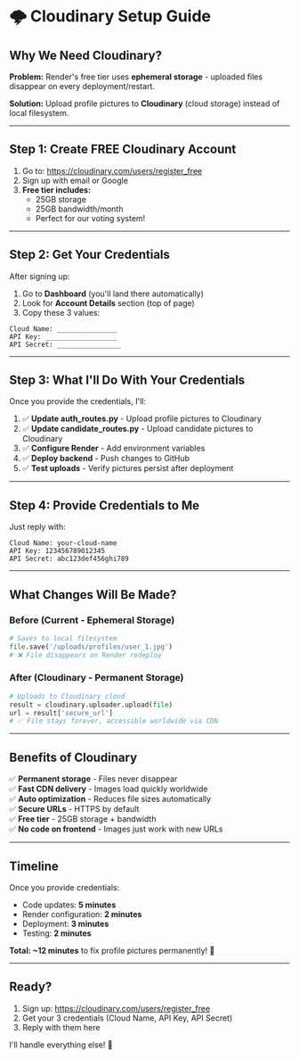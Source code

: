 # 🌩️ Cloudinary Setup Guide

## Why We Need Cloudinary?

**Problem:** Render's free tier uses **ephemeral storage** - uploaded files disappear on every deployment/restart.

**Solution:** Upload profile pictures to **Cloudinary** (cloud storage) instead of local filesystem.

---

## Step 1: Create FREE Cloudinary Account

1. Go to: https://cloudinary.com/users/register_free
2. Sign up with email or Google
3. **Free tier includes:**
   - 25GB storage
   - 25GB bandwidth/month
   - Perfect for our voting system!

---

## Step 2: Get Your Credentials

After signing up:

1. Go to **Dashboard** (you'll land there automatically)
2. Look for **Account Details** section (top of page)
3. Copy these 3 values:

```
Cloud Name: _______________
API Key: __________________
API Secret: ________________
```

---

## Step 3: What I'll Do With Your Credentials

Once you provide the credentials, I'll:

1. ✅ **Update auth_routes.py** - Upload profile pictures to Cloudinary
2. ✅ **Update candidate_routes.py** - Upload candidate pictures to Cloudinary  
3. ✅ **Configure Render** - Add environment variables
4. ✅ **Deploy backend** - Push changes to GitHub
5. ✅ **Test uploads** - Verify pictures persist after deployment

---

## Step 4: Provide Credentials to Me

Just reply with:

```
Cloud Name: your-cloud-name
API Key: 123456789012345
API Secret: abc123def456ghi789
```

---

## What Changes Will Be Made?

### Before (Current - Ephemeral Storage)
```python
# Saves to local filesystem
file.save('/uploads/profiles/user_1.jpg')
# ❌ File disappears on Render redeploy
```

### After (Cloudinary - Permanent Storage)
```python
# Uploads to Cloudinary cloud
result = cloudinary.uploader.upload(file)
url = result['secure_url']
# ✅ File stays forever, accessible worldwide via CDN
```

---

## Benefits of Cloudinary

✅ **Permanent storage** - Files never disappear  
✅ **Fast CDN delivery** - Images load quickly worldwide  
✅ **Auto optimization** - Reduces file sizes automatically  
✅ **Secure URLs** - HTTPS by default  
✅ **Free tier** - 25GB storage + bandwidth  
✅ **No code on frontend** - Images just work with new URLs

---

## Timeline

Once you provide credentials:
- Code updates: **5 minutes**
- Render configuration: **2 minutes**  
- Deployment: **3 minutes**
- Testing: **2 minutes**

**Total: ~12 minutes** to fix profile pictures permanently! 🎉

---

## Ready?

1. Sign up: https://cloudinary.com/users/register_free
2. Get your 3 credentials (Cloud Name, API Key, API Secret)
3. Reply with them here

I'll handle everything else! 🚀
